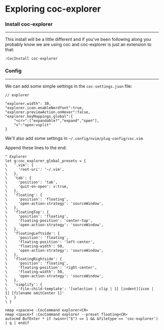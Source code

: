# Exploring coc-explorer

### Install coc-explorer

---

This install will be a little different and if you've been following along you probably know we are using coc and coc-explorer is just an extension to that:

`:CocInstall coc-explorer`

### Config

---

We can add some simple settings in the `coc-settings.json` file:

```
// explorer

"explorer.width": 30,
"explorer.icon.enableNerdfont":true,
"explorer.previewAction.onHover":false,
"explorer.keyMappings.global":{
	"<cr>":["expandable?","expand","open"],
	"v":"open:vsplit"
}
```

We'll also add some settings in `~/.config/nvim/plug-config/coc.vim`

Append these lines to the end:

```
" Explorer
let g:coc_explorer_global_presets = {
\   '.vim': {
\     'root-uri': '~/.vim',
\   },
\   'tab': {
\     'position': 'tab',
\     'quit-on-open': v:true,
\   },
\   'floating': {
\     'position': 'floating',
\     'open-action-strategy': 'sourceWindow',
\   },
\   'floatingTop': {
\     'position': 'floating',
\     'floating-position': 'center-top',
\     'open-action-strategy': 'sourceWindow',
\   },
\   'floatingLeftside': {
\     'position': 'floating',
\     'floating-position': 'left-center',
\     'floating-width': 50,
\     'open-action-strategy': 'sourceWindow',
\   },
\   'floatingRightside': {
\     'position': 'floating',
\     'floating-position': 'right-center',
\     'floating-width': 50,
\     'open-action-strategy': 'sourceWindow',
\   },
\   'simplify': {
\     'file-child-template': '[selection | clip | 1] [indent][icon | 1] [filename omitCenter 1]'
\   }
\ }

nmap <space>e :CocCommand explorer<CR>
nmap <space>f :CocCommand explorer --preset floating<CR>
autocmd BufEnter * if (winnr("$") == 1 && &filetype == 'coc-explorer') | q | endif
```
